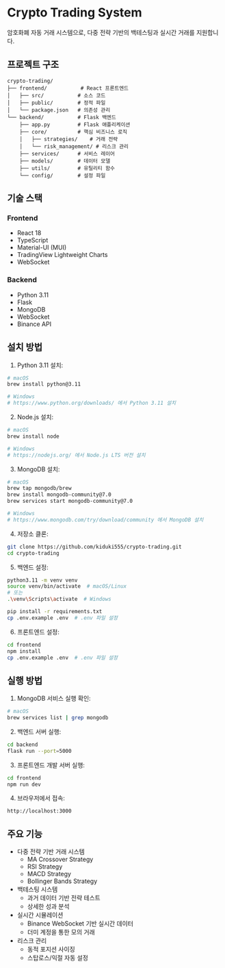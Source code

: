 # Crypto Trading System

암호화폐 자동 거래 시스템으로, 다중 전략 기반의 백테스팅과 실시간 거래를 지원합니다.

## 프로젝트 구조

```
crypto-trading/
├── frontend/           # React 프론트엔드
│   ├── src/           # 소스 코드
│   ├── public/        # 정적 파일
│   └── package.json   # 의존성 관리
└── backend/           # Flask 백엔드
    ├── app.py         # Flask 애플리케이션
    ├── core/          # 핵심 비즈니스 로직
    │   ├── strategies/    # 거래 전략
    │   └── risk_management/ # 리스크 관리
    ├── services/      # 서비스 레이어
    ├── models/        # 데이터 모델
    ├── utils/         # 유틸리티 함수
    └── config/        # 설정 파일
```

## 기술 스택

### Frontend
- React 18
- TypeScript
- Material-UI (MUI)
- TradingView Lightweight Charts
- WebSocket

### Backend
- Python 3.11
- Flask
- MongoDB
- WebSocket
- Binance API

## 설치 방법

1. Python 3.11 설치:
```bash
# macOS
brew install python@3.11

# Windows
# https://www.python.org/downloads/ 에서 Python 3.11 설치
```

2. Node.js 설치:
```bash
# macOS
brew install node

# Windows
# https://nodejs.org/ 에서 Node.js LTS 버전 설치
```

3. MongoDB 설치:
```bash
# macOS
brew tap mongodb/brew
brew install mongodb-community@7.0
brew services start mongodb-community@7.0

# Windows
# https://www.mongodb.com/try/download/community 에서 MongoDB 설치
```

4. 저장소 클론:
```bash
git clone https://github.com/kiduki555/crypto-trading.git
cd crypto-trading
```

5. 백엔드 설정:
```bash
python3.11 -m venv venv
source venv/bin/activate  # macOS/Linux
# 또는
.\venv\Scripts\activate  # Windows

pip install -r requirements.txt
cp .env.example .env  # .env 파일 설정
```

6. 프론트엔드 설정:
```bash
cd frontend
npm install
cp .env.example .env  # .env 파일 설정
```

## 실행 방법

1. MongoDB 서비스 실행 확인:
```bash
# macOS
brew services list | grep mongodb
```

2. 백엔드 서버 실행:
```bash
cd backend
flask run --port=5000
```

3. 프론트엔드 개발 서버 실행:
```bash
cd frontend
npm run dev
```

4. 브라우저에서 접속:
```
http://localhost:3000
```

## 주요 기능

- 다중 전략 기반 거래 시스템
  - MA Crossover Strategy
  - RSI Strategy
  - MACD Strategy
  - Bollinger Bands Strategy
- 백테스팅 시스템
  - 과거 데이터 기반 전략 테스트
  - 상세한 성과 분석
- 실시간 시뮬레이션
  - Binance WebSocket 기반 실시간 데이터
  - 더미 계정을 통한 모의 거래
- 리스크 관리
  - 동적 포지션 사이징
  - 스탑로스/익절 자동 설정
